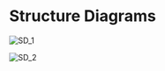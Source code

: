 # Structure Diagrams

![SD_1](https://user-images.githubusercontent.com/69076776/114837782-b425fe00-9df1-11eb-81dc-349ed036ba6c.png)

![SD_2](https://user-images.githubusercontent.com/69076776/114839859-e0db1500-9df3-11eb-8dec-ec4df819407f.png)





